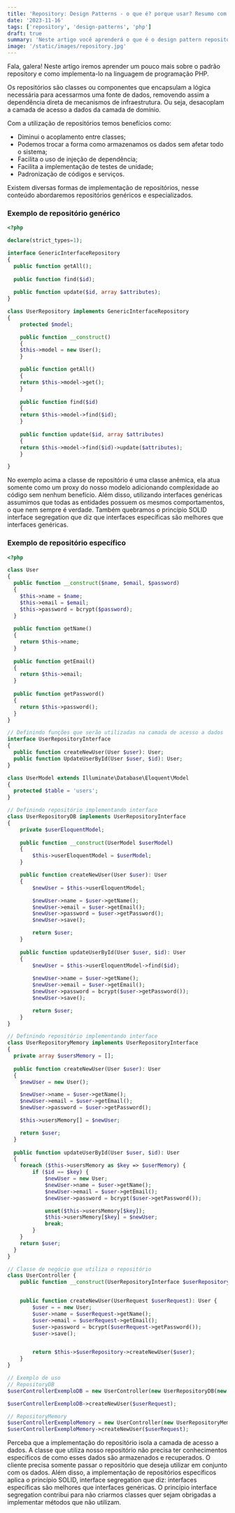 ```yaml
---
title: 'Repository: Design Patterns - o que é? porque usar? Resumo com exemplos em PHP!'
date: '2023-11-16'
tags: ['repository', 'design-patterns', 'php']
draft: true
summary: 'Neste artigo você aprenderá o que é o design pattern repository e como utiliza-lo para escrever códigos melhores.'
image: '/static/images/repository.jpg'
---
```


Fala, galera! Neste artigo iremos aprender um pouco mais sobre o padrão repository e como implementa-lo na linguagem de programação PHP.

Os repositórios são classes ou componentes que encapsulam a lógica necessária para acessarmos uma fonte de dados, removendo assim a dependência direta de mecanismos de infraestrutura. Ou seja, desacoplam a camada de acesso a dados da camada de domínio.

Com a utilização de repositórios temos benefícios como:
- Diminui o acoplamento entre classes;
- Podemos trocar a forma como armazenamos os dados sem afetar todo o sistema;
- Facilita o uso de injeção de dependência;
- Facilita a implementação de testes de unidade;
- Padronização de códigos e serviços.

Existem diversas formas de implementação de repositórios, nesse conteúdo abordaremos repositórios genéricos e especializados.

### Exemplo de repositório genérico

```php
<?php

declare(strict_types=1);

interface GenericInterfaceRepository
{
  public function getAll();
 
  public function find($id);
 
  public function update($id, array $attributes);
}

class UserRepository implements GenericInterfaceRepository
{
    protected $model;

    public function __construct()
    {
    $this->model = new User();
    }

    public function getAll()
    {
    return $this->model->get();
    }
 
    public function find($id)
    {
    return $this->model->find($id);
    }
 
    public function update($id, array $attributes)
    {
    return $this->model->find($id)->update($attributes);
    }

}

```

No exemplo acima a classe de repositório é uma classe anêmica, ela atua somente como um proxy do nosso modelo adicionando complexidade ao código sem nenhum benefício. Além disso, utilizando interfaces genéricas assumimos que todas as entidades possuem os mesmos comportamentos, o que nem sempre é verdade. Também quebramos o princípio SOLID interface segregation que diz que interfaces específicas são melhores que interfaces genéricas. 

### Exemplo de repositório específico


```php
<?php

class User
{
  public function __construct($name, $email, $password)
  {
    $this->name = $name;
    $this->email = $email;
    $this->password = bcrypt($password);
  }
 
  public function getName()
  {
    return $this->name;
  }
 
  public function getEmail()
  {
    return $this->email;
  }
 
  public function getPassword()
  {
    return $this->password();
  }
}

// Definindo funções que serão utilizadas na camada de acesso a dados
interface UserRepositoryInterface
{
  public function createNewUser(User $user): User;
  public function UpdateUserById(User $user, $id): User;
}

class UserModel extends Illuminate\Database\Eloquent\Model
{
  protected $table = 'users';
}

// Definindo repositório implementando interface
class UserRepositoryDB implements UserRepositoryInterface
{
    private $userEloquentModel;
 
    public function __construct(UserModel $userModel)
    {
        $this->userEloquentModel = $userModel;
    }

    public function createNewUser(User $user): User
    {
        $newUser = $this->userEloquentModel;

        $newUser->name = $user->getName();
        $newUser->email = $user->getEmail();
        $newUser->password = $user->getPassword();
        $newUser->save();

        return $user;
    }
 
    public function updateUserById(User $user, $id): User
    {
        $newUser = $this->userEloquentModel->find($id);
        
        $newUser->name = $user->getName();
        $newUser->email = $user->getEmail();
        $newUser->password = bcrypt($user->getPassword());
        $newUser->save();

        return $user;
    }
}

// Definindo repositório implementando interface
class UserRepositoryMemory implements UserRepositoryInterface
{
  private array $usersMemory = [];
 
  public function createNewUser(User $user): User
  {
    $newUser = new User();

    $newUser->name = $user->getName();
    $newUser->email = $user->getEmail();
    $newUser->password = $user->getPassword();

    $this->usersMemory[] = $newUser;

    return $user;
  }
 
  public function updateUserById(User $user, $id): User
  {
    foreach ($this->usersMemory as $key => $userMemory) {
        if ($id == $key) {
            $newUser = new User;
            $newUser->name = $user->getName();
            $newUser->email = $user->getEmail();
            $newUser->password = bcrypt($user->getPassword());

            unset($this->usersMemory[$key]);
            $this->usersMemory[$key] = $newUser;
            break;
        }
    }
    return $user;
  }
}

// Classe de negócio que utiliza o repositório
class UserController {
    public function __construct(UserRepositoryInterface $userRepository){}


    public function createNewUser(UserRequest $userRequest): User {
        $user = = new User;
        $user->name = $userRequest->getName();
        $user->email = $userRequest->getEmail();
        $user->password = bcrypt($userRequest->getPassword());
        $user->save();


        return $this->$userRepository->createNewUser($user);
    }
}

// Exemplo de uso
// RepositoryDB
$userControllerExemploDB = new UserController(new UserRepositoryDB(new UserModel));

$userControllerExemploDB->createNewUser($userRequest);

// RepositoryMemory
$userControllerExemploMemory = new UserController(new UserRepositoryMemory);
$userControllerExemploMemory->createNewUser($userRequest);

```

Perceba que a implementação do repositório isola a camada de acesso a dados. A classe que utiliza nosso repositório não precisa ter conhecimentos específicos de como esses dados são armazenados e recuperados. O cliente precisa somente passar o repositório que deseja utilizar em conjunto com os dados. Além disso, a implementação de repositórios específicos aplica o princípio SOLID, interface segregation que diz: interfaces específicas são melhores que interfaces genéricas. O princípio interface segregation contribui para não criarmos classes quer sejam obrigadas a implementar métodos que não utilizam.
